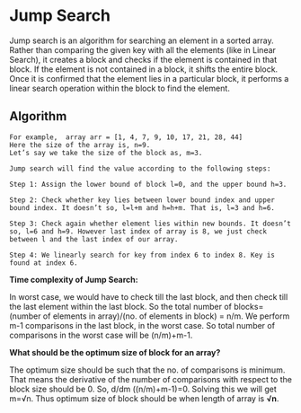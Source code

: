 # Jump Search
Jump search is an algorithm for searching an element in a sorted array. Rather than comparing the given key with all the elements (like in Linear Search), it creates a block and checks if the element is contained in that block. If the element is not contained in a block, it shifts the entire block. Once it is confirmed that the element lies in a particular block, it performs a linear search operation within the block to find the element.
## Algorithm
```
For example,  array arr = [1, 4, 7, 9, 10, 17, 21, 28, 44]
Here the size of the array is, n=9. 
Let’s say we take the size of the block as, m=3.

Jump search will find the value according to the following steps:

Step 1: Assign the lower bound of block l=0, and the upper bound h=3. 

Step 2: Check whether key lies between lower bound index and upper bound index. It doesn’t so, l=l+m and h=h+m. That is, l=3 and h=6.

Step 3: Check again whether element lies within new bounds. It doesn’t so, l=6 and h=9. However last index of array is 8, we just check between l and the last index of our array.

Step 4: We linearly search for key from index 6 to index 8. Key is found at index 6.
```
**Time complexity of Jump Search:**

 In worst case, we would have to check till the last block, and then check till the last element within the last block. So the total number of blocks=(number of elements in array)/(no. of elements in block) = n/m. We perform m-1 comparisons in the last block, in the worst case. So total number of comparisons in the worst case will be (n/m)+m-1.
 
**What should be the optimum size of block for an array?**

The optimum size should be such that the no. of comparisons is minimum. That means the derivative of the number of comparisons with respect to the block size should be 0. So, d/dm ((n/m)+m-1)=0. Solving this we will get m=√n. Thus optimum size of block should be when length of array is **√n**. 

 
